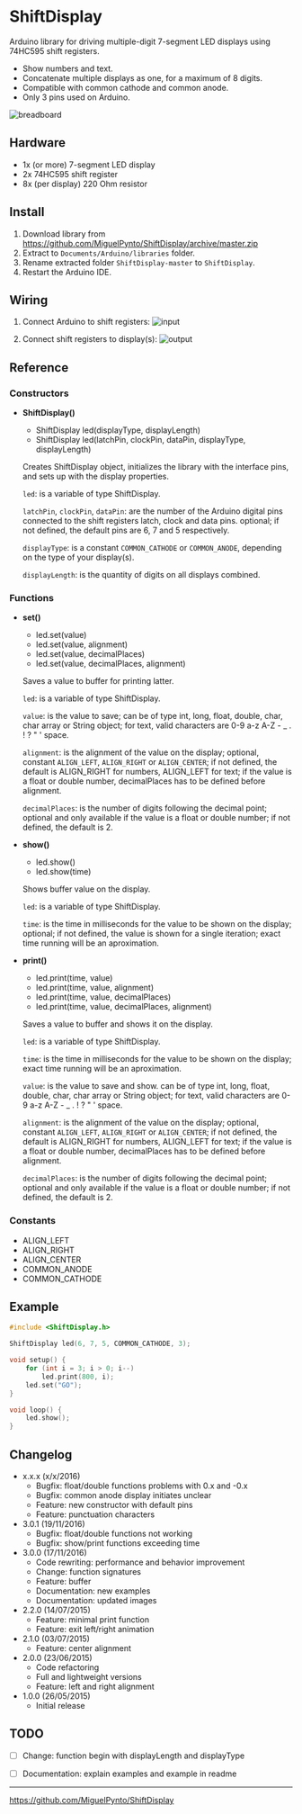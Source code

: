 # ShiftDisplay

Arduino library for driving multiple-digit 7-segment LED displays using 74HC595 shift registers.

- Show numbers and text.
- Concatenate multiple displays as one, for a maximum of 8 digits.
- Compatible with common cathode and common anode.
- Only 3 pins used on Arduino.

![breadboard](https://raw.githubusercontent.com/MiguelPynto/ShiftDisplay/master/extras/foobar.jpg)


## Hardware

- 1x (or more) 7-segment LED display
- 2x 74HC595 shift register
- 8x (per display) 220 Ohm resistor


## Install

1. Download library from https://github.com/MiguelPynto/ShiftDisplay/archive/master.zip
2. Extract to `Documents/Arduino/libraries` folder.
3. Rename extracted folder `ShiftDisplay-master` to `ShiftDisplay`.
4. Restart the Arduino IDE.


## Wiring

1. Connect Arduino to shift registers:
![input](https://raw.githubusercontent.com/MiguelPynto/ShiftDisplay/master/extras/input.png)

2. Connect shift registers to display(s):
![output](https://raw.githubusercontent.com/MiguelPynto/ShiftDisplay/master/extras/output.png)


## Reference

### Constructors

* __ShiftDisplay()__
  * ShiftDisplay led(displayType, displayLength)
  * ShiftDisplay led(latchPin, clockPin, dataPin, displayType, displayLength)

  Creates ShiftDisplay object, initializes the library with the interface pins, and sets up with the display properties.

  `led`: is a variable of type ShiftDisplay.

  `latchPin`, `clockPin`, `dataPin`: are the number of the Arduino digital pins connected to the shift registers latch, clock and data pins.
  optional; if not defined, the default pins are 6, 7 and 5 respectively.

  `displayType`: is a constant `COMMON_CATHODE` or `COMMON_ANODE`, depending on the type of your display(s).

  `displayLength`: is the quantity of digits on all displays combined.

### Functions

* __set()__
  * led.set(value)
  * led.set(value, alignment)
  * led.set(value, decimalPlaces)
  * led.set(value, decimalPlaces, alignment)

  Saves a value to buffer for printing latter.

  `led`: is a variable of type ShiftDisplay.

  `value`: is the value to save;
  can be of type int, long, float, double, char, char array or String object;
  for text, valid characters are 0-9 a-z A-Z - _ . ! ? " ' space.

  `alignment`: is the alignment of the value on the display;
  optional, constant `ALIGN_LEFT`, `ALIGN_RIGHT` or `ALIGN_CENTER`;
  if not defined, the default is ALIGN_RIGHT for numbers, ALIGN_LEFT for text;
  if the value is a float or double number, decimalPlaces has to be defined before alignment.

  `decimalPlaces`: is the number of digits following the decimal point;
  optional and only available if the value is a float or double number;
  if not defined, the default is 2.

* __show()__
  * led.show()
  * led.show(time)

  Shows buffer value on the display.

  `led`: is a variable of type ShiftDisplay.

  `time`: is the time in milliseconds for the value to be shown on the display;
  optional; if not defined, the value is shown for a single iteration;
  exact time running will be an aproximation.

* __print()__
  * led.print(time, value)
  * led.print(time, value, alignment)
  * led.print(time, value, decimalPlaces)
  * led.print(time, value, decimalPlaces, alignment)

  Saves a value to buffer and shows it on the display.

  `led`: is a variable of type ShiftDisplay.

  `time`: is the time in milliseconds for the value to be shown on the display;
  exact time running will be an aproximation.

  `value`: is the value to save and show.
  can be of type int, long, float, double, char, char array or String object;
  for text, valid characters are 0-9 a-z A-Z - _ . ! ? " ' space.

  `alignment`: is the alignment of the value on the display;
  optional, constant `ALIGN_LEFT`, `ALIGN_RIGHT` or `ALIGN_CENTER`;
  if not defined, the default is ALIGN_RIGHT for numbers, ALIGN_LEFT for text;
  if the value is a float or double number, decimalPlaces has to be defined before alignment.

  `decimalPlaces`: is the number of digits following the decimal point;
  optional and only available if the value is a float or double number;
  if not defined, the default is 2.

### Constants

- ALIGN_LEFT
- ALIGN_RIGHT
- ALIGN_CENTER
- COMMON_ANODE
- COMMON_CATHODE


## Example

```c
#include <ShiftDisplay.h>

ShiftDisplay led(6, 7, 5, COMMON_CATHODE, 3);

void setup() {
	for (int i = 3; i > 0; i--)
		led.print(800, i);
	led.set("GO");
}

void loop() {
	led.show();
}
```


## Changelog

- x.x.x (x/x/2016)
  - Bugfix: float/double functions problems with 0.x and -0.x
  - Bugfix: common anode display initiates unclear
  - Feature: new constructor with default pins
  - Feature: punctuation characters
- 3.0.1 (19/11/2016)
  - Bugfix: float/double functions not working
  - Bugfix: show/print functions exceeding time
- 3.0.0 (17/11/2016)
  - Code rewriting: performance and behavior improvement
  - Change: function signatures
  - Feature: buffer
  - Documentation: new examples
  - Documentation: updated images
- 2.2.0 (14/07/2015)
  - Feature: minimal print function
  - Feature: exit left/right animation
- 2.1.0 (03/07/2015)
  - Feature: center alignment
- 2.0.0 (23/06/2015)
  - Code refactoring
  - Full and lightweight versions
  - Feature: left and right alignment
- 1.0.0 (26/05/2015)
  - Initial release


## TODO

- [ ] Change: function begin with displayLength and displayType
- [ ] Documentation: explain examples and example in readme


--------------------------------------------------------------------------------
https://github.com/MiguelPynto/ShiftDisplay
